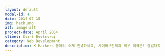 ```yaml
---
layout: default
modal-id: 4
date: 2014-07-15
img: hack.png
alt: image-alt
project-date: April 2014
client: Start Bootstrap
category: Web Development
description: K-Hackers 동아리 소개 안녕하세요, 사이버보안학과 학우 여러분! 경일대학교 사이버보안학과 학술·창업동아리 K-Hackers. 저희 동아리는 2016년에 창설되었으며 경일대학교 사이버보안학과에 소속된 전공동아리로 학과 교수님들의 지도하에 사이버보안을 전공하는 학생들로 구성되어 있으며 대학원 정보보호 연구실과 연계하여 세미나 및 프로젝트 등을 진행하고 있습니다. K-Hackers는 열린 마음과 적극적인 선후배 관계를 통해 사이버보안 분야에서는 항상 최고라는 자부심 아래 자기의 적성에 맞는 보안 프로그래밍 언어를 선택하여 공부할 수 있으며, 사이버보안과 관련된 이론적인 부분 뿐 만 아니라 실무에서 필요로 하는 실용적인 내용들을 다룰 수 있는 정보보호 전문인재 양성을 목표로 하고 있습니다. 포렌식(Forensic) 트랙 Memory   - Volatility를 이용한 메모리 분석 System   - 삭제된 파일복구, 파일시스템 분석 Network - 네트워크 패킷분석 Language - C언어를 통한 암복호화 툴 개발 - Python Volatility 개발 파일 분석 취약점분석(Vulnerability Analysis) 트랙 Assembly - 디버거를 통한 패킷 분석 - Reversing.kr 문제 분석 Linux - Codegate 문제 분석 Malware - WannaCry의 구조를 분석 Web Vulnerability - Owasp 10실습 개발(Development) 트랙 C - 포인터 및 구조체 개념정리 - 악성코드 개발 Web   - PHP 웹 서버 구축 - 환경구축 ELK - 데이터 분석 및 시각화 Meachine Learing - 데이터 수집 보안컨설팅(Security  Consulting) 트랙 HackingSimulation - 네트워크 기반의 모의해킹 Linux - CentOS를 통한 서버구축 Certifcate: - 국가 공인 네트워크 관리사 - LPIC 리눅스 국제자격증
---
```


